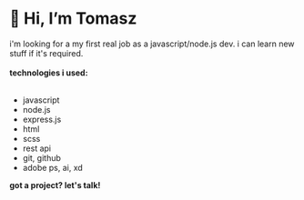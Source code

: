 <h1>👋 Hi, I’m Tomasz</h1>
i'm looking for a my first real job as a javascript/node.js dev. i can learn new stuff if it's required.
</br>
</br>
<b>technologies i used:</b>
</br>
</br>
<ul>
  <li>javascript</li>
  <li>node.js</li>
  <li>express.js</li>
  <li>html</li>
  <li>scss</li>
  <li>rest api</li>
  <li>git, github</li>
  <li>adobe ps, ai, xd</li>
</ul>

<b>got a project? let's talk!</b>
